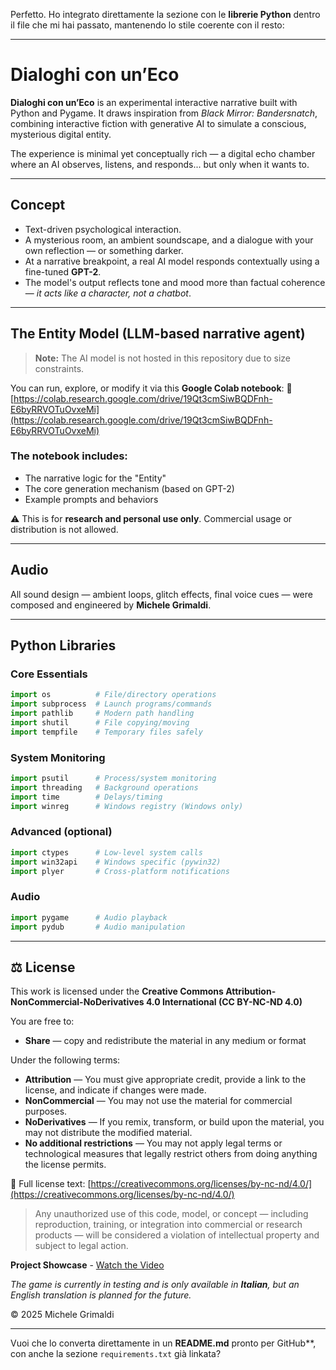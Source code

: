 Perfetto. Ho integrato direttamente la sezione con le **librerie Python** dentro il file che mi hai passato, mantenendo lo stile coerente con il resto:

---

# Dialoghi con un’Eco

**Dialoghi con un’Eco** is an experimental interactive narrative built with Python and Pygame.
It draws inspiration from *Black Mirror: Bandersnatch*, combining interactive fiction with generative AI to simulate a conscious, mysterious digital entity.

The experience is minimal yet conceptually rich — a digital echo chamber where an AI observes, listens, and responds... but only when it wants to.

---

## Concept

* Text-driven psychological interaction.
* A mysterious room, an ambient soundscape, and a dialogue with your own reflection — or something darker.
* At a narrative breakpoint, a real AI model responds contextually using a fine-tuned **GPT-2**.
* The model's output reflects tone and mood more than factual coherence — *it acts like a character, not a chatbot*.

---

## The Entity Model (LLM-based narrative agent)

> **Note:** The AI model is not hosted in this repository due to size constraints.

You can run, explore, or modify it via this **Google Colab notebook**:
🔗 [https://colab.research.google.com/drive/19Qt3cmSiwBQDFnh-E6byRRVOTuOvxeMi](https://colab.research.google.com/drive/19Qt3cmSiwBQDFnh-E6byRRVOTuOvxeMi)

### The notebook includes:

* The narrative logic for the "Entity"
* The core generation mechanism (based on GPT-2)
* Example prompts and behaviors

⚠️ This is for **research and personal use only**. Commercial usage or distribution is not allowed.

---

## Audio

All sound design — ambient loops, glitch effects, final voice cues — were composed and engineered by **Michele Grimaldi**.

---

## Python Libraries

### Core Essentials

```python
import os          # File/directory operations  
import subprocess  # Launch programs/commands  
import pathlib     # Modern path handling  
import shutil      # File copying/moving  
import tempfile    # Temporary files safely  
```

### System Monitoring

```python
import psutil      # Process/system monitoring  
import threading   # Background operations  
import time        # Delays/timing  
import winreg      # Windows registry (Windows only)  
```

### Advanced (optional)

```python
import ctypes      # Low-level system calls  
import win32api    # Windows specific (pywin32)  
import plyer       # Cross-platform notifications  
```

### Audio

```python
import pygame      # Audio playback  
import pydub       # Audio manipulation  
```

---

## ⚖️ License

This work is licensed under the
**Creative Commons Attribution-NonCommercial-NoDerivatives 4.0 International (CC BY-NC-ND 4.0)**

You are free to:

* **Share** — copy and redistribute the material in any medium or format

Under the following terms:

* **Attribution** — You must give appropriate credit, provide a link to the license, and indicate if changes were made.
* **NonCommercial** — You may not use the material for commercial purposes.
* **NoDerivatives** — If you remix, transform, or build upon the material, you may not distribute the modified material.
* **No additional restrictions** — You may not apply legal terms or technological measures that legally restrict others from doing anything the license permits.

📄 Full license text: [https://creativecommons.org/licenses/by-nc-nd/4.0/](https://creativecommons.org/licenses/by-nc-nd/4.0/)

> Any unauthorized use of this code, model, or concept — including reproduction, training, or integration into commercial or research products — will be considered a violation of intellectual property and subject to legal action.

**Project Showcase** - [Watch the Video](https://drive.google.com/file/d/1_aOsyjw9U2sP4UoKko1HF1RCH5PD2LYW/view)

*The game is currently in testing and is only available in **Italian**, but an English translation is planned for the future.*

© 2025 Michele Grimaldi

---

Vuoi che lo converta direttamente in un **README.md** pronto per GitHub\*\*, con anche la sezione `requirements.txt` già linkata?

